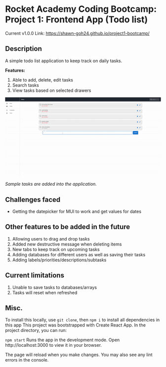 # Rocket Academy Coding Bootcamp: Project 1: Frontend App (Todo list)

Current v1.0.0
Link: https://shawn-goh24.github.io/project1-bootcamp/

## Description

A simple todo list application to keep track on daily tasks.

**Features:**

1. Able to add, delete, edit tasks
2. Search tasks
3. View tasks based on selected drawers

![Todo](./assets/todo-gif.gif)

_Sample tasks are added into the application._

## Challenges faced

- Getting the datepicker for MUI to work and get values for dates

## Other features to be added in the future

1. Allowing users to drag and drop tasks
2. Added new destructive message when deleting items
3. New tabs to keep track on upcoming tasks
4. Adding databases for different users as well as saving their tasks
5. Adding labels/priorities/descriptions/subtasks

## Current limitations

1. Unable to save tasks to databases/arrays
2. Tasks will reset when refreshed

## Misc.

To install this locally, use `git clone`, then `npm i` to install all dependencies in this app
This project was bootstrapped with Create React App. In the project directory, you can run:

`npm start`
Runs the app in the development mode.
Open http://localhost:3000 to view it in your browser.

The page will reload when you make changes.
You may also see any lint errors in the console.
